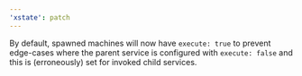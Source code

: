 ```yaml
---
'xstate': patch
---
```


By default, spawned machines will now have `execute: true` to prevent edge-cases where the parent service is configured with `execute: false` and this is (erroneously) set for invoked child services.
